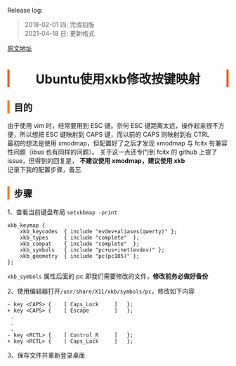 <head><meta charset="UTF-8"></head>
<style>
h1 {
    text-align: center;
    border-left: 5px solid #e86422;
    border-right: 5px solid #e86422;
}
h2 {
    border-left: 5px solid #ff7f00;
    padding-left: 10px;
}
h3 {
    border-left: 5px solid #e86422;
    padding-left: 8px;
}
h4 {
    border-left: 3px solid #f0a000;
    padding-left: 5px;
}
</style>

Release log:  
> 2018-02-01 四: 完成初版  
> 2021-04-18 日: 更新格式

[原文地址](https://github.com/wax5798/blog/blob/master/config/1_Ubuntu%E4%BD%BF%E7%94%A8xkb%E4%BF%AE%E6%94%B9%E6%8C%89%E9%94%AE%E6%98%A0%E5%B0%84.md)

# Ubuntu使用xkb修改按键映射

## 目的
由于使用 vim 时，经常要用到 ESC 键。奈何 ESC 键距离太远，操作起来很不方便，所以想把 ESC 键映射到 CAPS 键，而以前的 CAPS 则映射到右 CTRL  
最初的想法是使用 xmodmap，但配置好了之后才发现 xmodmap 与 fcitx 有兼容性问题（ibus 也有同样的问题）。
关于这一点还专门到 fcitx 的 github 上提了 issue，但得到的回复是， **不建议使用 xmodmap，建议使用 xkb**  
记录下我的配置步骤，备忘

## 步骤
1、查看当前键盘布局 `setxkbmap -print`
```
xkb_keymap {
    xkb_keycodes  { include "evdev+aliases(qwerty)" };
    xkb_types     { include "complete"  };  
    xkb_compat    { include "complete"  };  
    xkb_symbols   { include "pc+us+inet(evdev)" };
    xkb_geometry  { include "pc(pc105)" };
};
```
`xkb_symbols` 属性后面的 pc 即我们需要修改的文件，**修改前务必做好备份**

2、使用编辑器打开`/usr/share/X11/xkb/symbols/pc`，修改如下内容
```
- key <CAPS> {    [ Caps_Lock     ]   };                                                                 
+ key <CAPS> {    [ Escape        ]   };  
 .
 .
 .
- key <RCTL> {    [ Control_R     ]   };  
+ key <RCTL> {    [ Caps_Lock     ]   };  
```

3、保存文件并重新登录桌面
